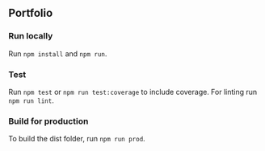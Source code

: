 ## Portfolio

### Run locally
Run `npm install` and `npm run`.

### Test
Run `npm test` or `npm run test:coverage` to include coverage. For linting run `npm run lint`.

### Build for production
To build the dist folder, run `npm run prod`.

